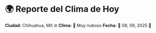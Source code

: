 # 🌍 Reporte del Clima de Hoy

**Ciudad:** Chihuahua, MX 🌐
**Clima:** 🌈 Muy nuboso
**Fecha:** 📅 08, 09, 2025 🚀
